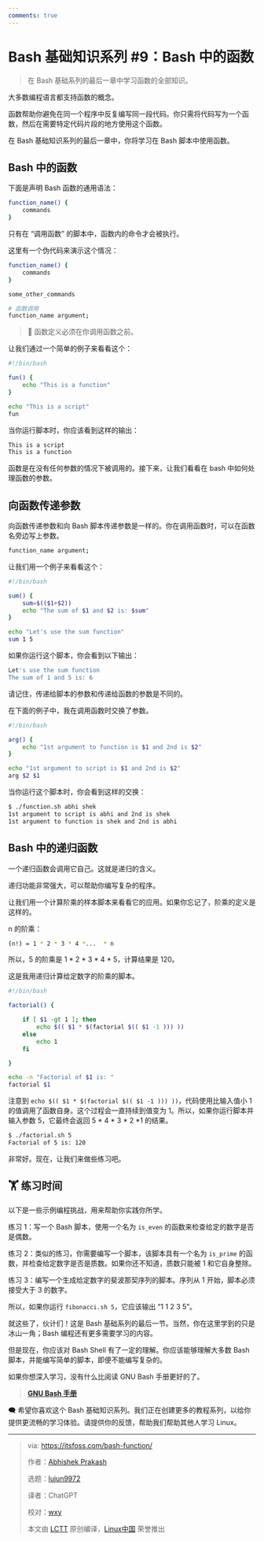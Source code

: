 ```yaml
---
comments: true
---
```


Bash 基础知识系列 #9：Bash 中的函数
======

> 在 Bash 基础系列的最后一章中学习函数的全部知识。

大多数编程语言都支持函数的概念。

函数帮助你避免在同一个程序中反复编写同一段代码。你只需将代码写为一个函数，然后在需要特定代码片段的地方使用这个函数。

在 Bash 基础知识系列的最后一章中，你将学习在 Bash 脚本中使用函数。

## Bash 中的函数

下面是声明 Bash 函数的通用语法：

```Bash
function_name() {
    commands
}
```

只有在 “调用函数” 的脚本中，函数内的命令才会被执行。

这里有一个伪代码来演示这个情况：

```Bash
function_name() {
    commands
}

some_other_commands

# 函数调用
function_name argument;
```

> 🚧 函数定义必须在你调用函数之前。

让我们通过一个简单的例子来看看这个：

```Bash
#!/bin/bash

fun() {
    echo "This is a function"
}

echo "This is a script"
fun
```

当你运行脚本时，你应该看到这样的输出：

```Bash
This is a script
This is a function
```

函数是在没有任何参数的情况下被调用的。接下来，让我们看看在 bash 中如何处理函数的参数。

## 向函数传递参数

向函数传递参数和向 Bash 脚本传递参数是一样的。你在调用函数时，可以在函数名旁边写上参数。

```Bash
function_name argument;
```

让我们用一个例子来看看这个：

```Bash
#!/bin/bash

sum() {
    sum=$(($1+$2))
    echo "The sum of $1 and $2 is: $sum"
}

echo "Let's use the sum function"
sum 1 5
```

如果你运行这个脚本，你会看到以下输出：

```Bash
Let's use the sum function
The sum of 1 and 5 is: 6
```

请记住，传递给脚本的参数和传递给函数的参数是不同的。

在下面的例子中，我在调用函数时交换了参数。

```Bash
#!/bin/bash

arg() {
    echo "1st argument to function is $1 and 2nd is $2"
}

echo "1st argument to script is $1 and 2nd is $2"
arg $2 $1
```

当你运行这个脚本时，你会看到这样的交换：

```Bash
$ ./function.sh abhi shek
1st argument to script is abhi and 2nd is shek
1st argument to function is shek and 2nd is abhi

```

## Bash 中的递归函数

一个递归函数会调用它自己。这就是递归的含义。

递归功能非常强大，可以帮助你编写复杂的程序。

让我们用一个计算阶乘的样本脚本来看看它的应用。如果你忘记了，阶乘的定义是这样的。

n 的阶乘：

```Bash
(n!) = 1 * 2 * 3 * 4 *...  * n
```

所以，5 的阶乘是 1 * 2 * 3 * 4 * 5，计算结果是 120。

这是我用递归计算给定数字的阶乘的脚本。

```Bash
#!/bin/bash

factorial() {

    if [ $1 -gt 1 ]; then
        echo $(( $1 * $(factorial $(( $1 -1 ))) ))
    else
        echo 1
    fi

}

echo -n "Factorial of $1 is: "
factorial $1
```

注意到 `echo $(( $1 * $(factorial $(( $1 -1 ))) ))`，代码使用比输入值小 1 的值调用了函数自身。这个过程会一直持续到值变为 1。所以，如果你运行脚本并输入参数 5，它最终会返回 5 * 4 * 3 * 2 *1 的结果。

```Bash
$ ./factorial.sh 5
Factorial of 5 is: 120
```

非常好。现在，让我们来做些练习吧。

## 🏋️ 练习时间

以下是一些示例编程挑战，用来帮助你实践你所学。

练习 1：写一个 Bash 脚本，使用一个名为 `is_even` 的函数来检查给定的数字是否是偶数。

练习 2：类似的练习，你需要编写一个脚本，该脚本具有一个名为 `is_prime` 的函数，并检查给定数字是否是质数。如果你还不知道，质数只能被 1 和它自身整除。

练习 3：编写一个生成给定数字的斐波那契序列的脚本。序列从 1 开始，脚本必须接受大于 3 的数字。

所以，如果你运行 `fibonacci.sh 5`，它应该输出 “1 1 2 3 5”。

就这些了，伙计们！这是 Bash 基础系列的最后一节。当然，你在这里学到的只是冰山一角；Bash 编程还有更多需要学习的内容。

但是现在，你应该对 Bash Shell 有了一定的理解。你应该能够理解大多数 Bash 脚本，并能编写简单的脚本，即便不能编写复杂的。

如果你想深入学习，没有什么比阅读 GNU Bash 手册更好的了。

> **[GNU Bash 手册](https://www.gnu.org/software/bash/manual/)**

🗨 希望你喜欢这个 Bash 基础知识系列。我们正在创建更多的教程系列，以给你提供更流畅的学习体验。请提供你的反馈，帮助我们帮助其他人学习 Linux。


--------------------------------------------------------------------------------

>via: https://itsfoss.com/bash-function/
>
>作者：[Abhishek Prakash](https://itsfoss.com/author/abhishek/)
>
>选题：[lujun9972](https://github.com/lujun9972)
>
>译者：ChatGPT
>
>校对：[wxy](https://github.com/wxy)
>
>本文由 [LCTT](https://github.com/LCTT/TranslateProject) 原创编译，[Linux中国](https://linux.cn/) 荣誉推出